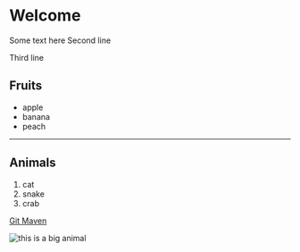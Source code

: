 # Welcome

Some text here
Second line

Third line

## Fruits

* apple
* banana
* peach

---

## Animals

1. cat
1. snake
1. crab

[Git Maven](https://git.code-maven.com/)

![this is a big animal](https://static.independent.co.uk/s3fs-public/thumbnails/image/2014/06/14/11/Tsavotrust.jpg)
